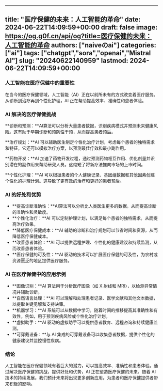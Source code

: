 
---
title: "医疗保健的未来：人工智能的革命"
date: 2024-06-22T14:09:59+00:00
draft: false
image: https://og.g0f.cn/api/og?title=医疗保健的未来：人工智能的革命
authors: ["naiveのai"]
categories: ["ai"]
tags: ["chatgpt","sora","openai","Mistral AI"]
slug: "20240622140959"
lastmod: 2024-06-22T14:09:59+00:00
---
### 人工智能在医疗保健中的重要性

在当今的医疗保健领域，人工智能（AI）正在以前所未有的方式改变着医疗服务。从诊断到治疗再到个性化护理，AI 正在帮助提高效率、准确性和患者体验。

### AI 解决的医疗保健挑战

**诊断和预测：**AI算法可以分析大量患者数据，识别疾病模式并预测未来健康风险。这有助于早期诊断和预防性干预，从而提高患者预后。

**治疗规划：**AI 可以辅助医生制定个性化治疗计划，考虑每个患者的独特需求和特征。它还可以模拟治疗方案，以预测最佳疗效和最小副作用。

**药物开发：**AI 加速了药物开发过程，通过预测药物相互作用、优化剂量并识别潜在的副作用来帮助研究人员。这缩短了将新疗法推向市场的上市时间。

**个性化护理：**AI 可以根据患者的个人健康记录、基因组数据和其他因素创建个性化的护理计划。这导致了更有效的治疗和更好的患者预后。

### AI 的好处和优势

* **提高诊断准确性：**AI算法可以分析比人类医生更多的数据，从而提高诊断的准确性和灵敏度。
* **个性化治疗：**AI 可以定制护理计划，以满足每个患者的独特需求，从而提高治疗效果。
* **降低医疗保健成本：**AI 辅助的诊断和治疗规划可以节省时间和资源，从而降低医疗保健成本。
* **改善患者体验：**AI 可以提供远程护理、个性化的健康建议和持续监测，从而改善患者体验。
* **医疗保健的可及性：**AI 驱动的技术可以扩展医疗保健的可及性，为农村或资源匮乏的地区提供医疗服务。

### AI 在医疗保健中的应用示例

* **图像识别：**AI 算法用于分析医疗图像（如 X 射线和 MRI），以检测异常情况并辅助诊断。
* **自然语言处理：**AI 可以理解和处理患者记录、医学文献和其他文本数据，以提取关键见解和支持决策。
* **机器学习：**AI 系统可以从数据中学习，随着时间的推移提高其准确性和有效性。例如，用于预测疾病风险或个性化治疗计划。
* **虚拟助手：**AI 驱动的虚拟助手可以提供患者教育、远程咨询和持续健康监测。
* **可穿戴设备：**与 AI 集成的可穿戴设备可以收集患者数据，提供个性化的健康建议并监控慢性疾病。

### 结论

人工智能在医疗保健领域有着巨大的潜力，可以提高效率、准确性和患者体验。通过解决医疗保健的挑战，提供好处和优势，AI 正在塑造医疗保健的未来。随着 AI 技术的持续发展，我们预计未来将出现更多创新应用，为患者和医疗保健提供者带来积极的影响。